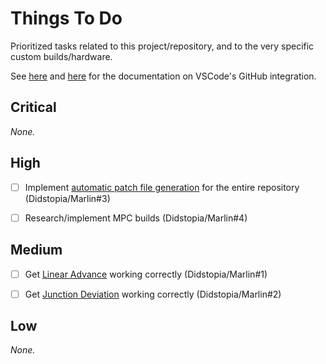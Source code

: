 # Things To Do

Prioritized tasks related to this project/repository, and to the very specific custom builds/hardware.

See [here](https://code.visualstudio.com/blogs/2020/05/06/github-issues-integration) and [here](https://code.visualstudio.com/docs/editor/github) for the documentation on VSCode's GitHub integration.

## Critical

_None._

## High

- [ ] Implement [automatic patch file generation](https://stackoverflow.com/questions/9980186/how-to-create-a-patch-for-a-whole-directory-to-update-it) for the entire repository (Didstopia/Marlin#3)

- [ ] Research/implement MPC builds (Didstopia/Marlin#4)

## Medium

- [ ] Get [Linear Advance](https://marlinfw.org/docs/features/lin_advance.html) working correctly (Didstopia/Marlin#1)

- [ ] Get [Junction Deviation](https://www.youtube.com/watch?v=8Ovn6onLjGA) working correctly (Didstopia/Marlin#2)

## Low

_None._
